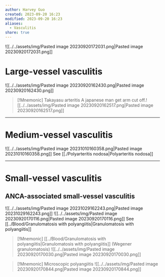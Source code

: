 ```yaml
---
author: Harvey Guo
created: 2023-09-20 16:23
modified: 2023-09-20 16:23
aliases:
  - Vasculitis
share: true
---
```


![[../../assets/img/Pasted image 20230920172031.png|Pasted image 20230920172031.png]]
# Large-vessel vasculitis
![[../../assets/img/Pasted image 20230920162430.png|Pasted image 20230920162430.png]]
>[!Mnemonic] Takayasu arteritis
>A japanese man get arm cut off.![[../../assets/img/Pasted image 20230920162517.png|Pasted image 20230920162517.png]]


---
# Medium-vessel vasculitis
![[../../assets/img/Pasted image 20231010160358.png|Pasted image 20231010160358.png]]
See [[./Polyarteritis nodosa|Polyarteritis nodosa]]

---
# Small-vessel vasculitis
## ANCA-associated small-vessel vasculitis
![[../../assets/img/Pasted image 20231029162243.png|Pasted image 20231029162243.png]]
![[../../assets/img/Pasted image 20230920170116.png|Pasted image 20230920170116.png]]
See [[../Blood/Granulomatosis with polyangiitis|Granulomatosis with polyangiitis]]
>[!Mnemonic] [[../Blood/Granulomatosis with polyangiitis|Granulomatosis with polyangiitis]] (Wegener granulomatosis)
>![[../../assets/img/Pasted image 20230920170030.png|Pasted image 20230920170030.png]]

>[!Mnemonic] Microscopic polyangiitis
>![[../../assets/img/Pasted image 20230920170844.png|Pasted image 20230920170844.png]]